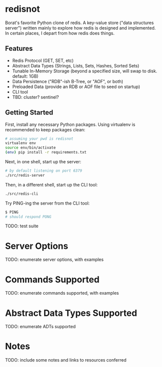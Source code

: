 # redisnot

Borat's favorite Python clone of redis. A key-value store ("data structures server") written mainly to explore how redis is designed and implemented. In certain places, I depart from how redis does things.

## Features
- Redis Protocol (GET, SET, etc)
- Abstract Data Types (Strings, Lists, Sets, Hashes, Sorted Sets)
- Tunable In-Memory Storage (beyond a specified size, will swap to disk. default: 1GB)
- Data Persistence ("RDB"-ish B-Tree, or "AOF", or both)
- Preloaded Data (provide an RDB or AOF file to seed on startup)
- CLI tool
- TBD: cluster? sentinel?

## Getting Started

First, install any necessary Python packages. Using virtualenv is recommended to keep packages clean:
```bash
# assuming your pwd is redisnot
virtualenv env
source env/bin/activate
(env) pip install -r requirements.txt
```

Next, in one shell, start up the server:
```bash
# by default listening on port 6379
./src/redis-server
```

Then, in a different shell, start up the CLI tool:
```bash
./src/redis-cli
```

Try PING-ing the server from the CLI tool:
```bash
$ PING
# should respond PONG
```

TODO: test suite

# Server Options

TODO: enumerate server options, with examples

# Commands Supported

TODO: enumerate commands supported, with examples

# Abstract Data Types Supported

TODO: enumerate ADTs supported

# Notes

TODO: include some notes and links to resources conferred
